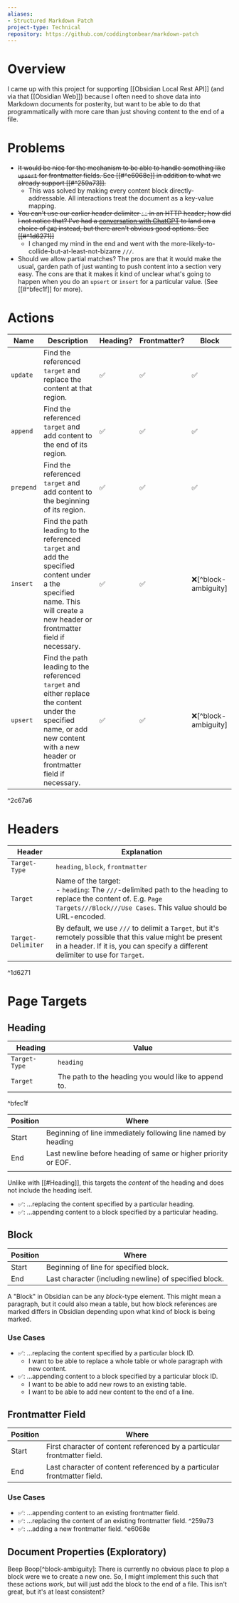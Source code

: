 ```yaml
---
aliases:
- Structured Markdown Patch
project-type: Technical
repository: https://github.com/coddingtonbear/markdown-patch
---
```


# Overview
I came up with this project for supporting [[Obsidian Local Rest API]] (and via that [[Obsidian Web]]) because I often need to shove data into Markdown documents for posterity, but want to be able to do that programmatically with more care than just shoving content to the end of a file.
# Problems
- ~~It would be nice for the mechanism to be able to handle something like `upsert` for frontmatter fields.  See [[#^e6068e]] in addition to what we already support [[#^259a73]].~~
	- This was solved by making every content block directly-addressable.  All interactions treat the document as a key-value mapping.
- ~~You can't use our earlier header delimiter `::` in an HTTP header; how did I not notice that?  I've had a [conversation with ChatGPT](https://chatgpt.com/share/117b262a-f534-40e6-bc05-287758706f34) to land on a choice of `@#@` instead, but there aren't obvious good options.  See [[#^1d6271]]~~
	- I changed my mind in the end and went with the more-likely-to-collide-but-at-least-not-bizarre `///`.
- Should we allow partial matches?  The pros are that it would make the usual, garden path of just wanting to push content into a section very easy.  The cons are that it makes it kind of unclear what's going to happen when you do an `upsert` or `insert` for a particular value.  (See [[#^bfec1f]] for more).

# Actions
| Name      | Description                                                                                                                                                                       | Heading? | Frontmatter? | Block               |
| --------- | --------------------------------------------------------------------------------------------------------------------------------------------------------------------------------- | -------- | ------------ | ------------------- |
| `update`  | Find the referenced `target` and replace the content at that region.                                                                                                              | ✅        | ✅            | ✅                   |
| `append`  | Find the referenced `target` and add content to the end of its region.                                                                                                            | ✅        | ✅            | ✅                   |
| `prepend` | Find the referenced `target` and add content to the beginning of its region.                                                                                                      | ✅        | ✅            | ✅                   |
| `insert`  | Find the path leading to the referenced `target` and add the specified content under a the specified name. This will create a new header or frontmatter field if necessary.       | ✅        | ✅            | ❌[^block-ambiguity] |
| `upsert`  | Find the path leading to the referenced `target` and either replace the content under the specified name, or add new content with a new header or frontmatter field if necessary. | ✅        | ✅            | ❌[^block-ambiguity] |

^2c67a6

# Headers
| Header             | Explanation                                                                                                                                                                                    |
| ------------------ | ---------------------------------------------------------------------------------------------------------------------------------------------------------------------------------------------- |
| `Target-Type`      | `heading`, `block`, `frontmatter`                                                                                                                                                              |
| `Target`           | Name of the target:<br>- `heading`: The `///`-delimited path to the heading to replace the content of.  E.g. `Page Targets///Block///Use Cases`.  This value should be URL-encoded.            |
| `Target-Delimiter` | By default, we use `///` to delimit a `Target`, but it's remotely possible that this value might be present in a header.  If it is, you can specify a different delimiter to use for `Target`. |

^1d6271

# Page Targets

## Heading

| Heading       | Value                                                 |
| ------------- | ----------------------------------------------------- |
| `Target-Type` | `heading`                                             |
| `Target`      | The path to the heading you would like to append to.  |

^bfec1f

| Position | Where                                                          |
| -------- | -------------------------------------------------------------- |
| Start    | Beginning of line immediately following line named by heading  |
| End      | Last newline before heading of same or higher priority or EOF. |
|          |                                                                |
Unlike with [[#Heading]], this targets the *content* of the heading and does not include the heading iself.
- ✅: ...replacing the content specified by a particular heading.
- ✅: ...appending content to a block specified by a particular heading.
## Block
| Position | Where                                                  |
| -------- | ------------------------------------------------------ |
| Start    | Beginning of line for specified block.                 |
| End      | Last character (including newline) of specified block. |
A "Block" in Obsidian can be any *block*-type element.  This might mean a paragraph, but it could also mean a table, but how block references are marked differs in Obsidian depending upon what kind of block is being marked.
### Use Cases
- ✅: ...replacing the content specified by a particular block ID.
	- I want to be able to replace a whole table or whole paragraph with new content.
- ✅: ...appending content to a block specified by a particular block ID.
	- I want to be able to add new rows to an existing table.
	- I want to be able to add new content to the end of a line.

## Frontmatter Field

| Position | Where                                                                    |
| -------- | ------------------------------------------------------------------------ |
| Start    | First character of content referenced by a particular frontmatter field. |
| End      | Last character of content referenced by a particular frontmatter field.  |
### Use Cases
- ✅: ...appending content to an existing frontmatter field.
- ✅: ...replacing the content of an existing frontmatter field. ^259a73
- ✅: ...adding a new frontmatter field. ^e6068e
## Document Properties (Exploratory)
Beep Boop[^block-ambiguity]: There is currently no obvious place to plop a block were we to create a new one.  So, I might implement this such that these actions *work*, but will just add the block to the end of a file.  This isn't great, but it's at least consistent?
